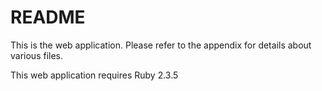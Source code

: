 # README

This is the web application. Please refer to the appendix for details about
various files.

This web application requires Ruby 2.3.5
